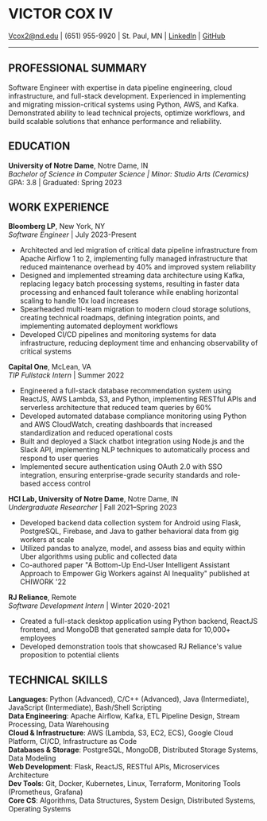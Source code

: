 # VICTOR COX IV

Vcox2@nd.edu | (651) 955-9920 | St. Paul, MN | [LinkedIn](https://www.linkedin.com/in/tor-iv/) | [GitHub](https://github.com/tor-iv)

---

## PROFESSIONAL SUMMARY
Software Engineer with expertise in data pipeline engineering, cloud infrastructure, and full-stack development. Experienced in implementing and migrating mission-critical systems using Python, AWS, and Kafka. Demonstrated ability to lead technical projects, optimize workflows, and build scalable solutions that enhance performance and reliability.

## EDUCATION

**University of Notre Dame**, Notre Dame, IN  
*Bachelor of Science in Computer Science | Minor: Studio Arts (Ceramics)*  
GPA: 3.8 | Graduated: Spring 2023

## WORK EXPERIENCE

**Bloomberg LP**, New York, NY  
*Software Engineer* | July 2023-Present
- Architected and led migration of critical data pipeline infrastructure from Apache Airflow 1 to 2, implementing fully managed infrastructure that reduced maintenance overhead by 40% and improved system reliability
- Designed and implemented streaming data architecture using Kafka, replacing legacy batch processing systems, resulting in faster data processing and enhanced fault tolerance while enabling horizontal scaling to handle 10x load increases
- Spearheaded multi-team migration to modern cloud storage solutions, creating technical roadmaps, defining integration points, and implementing automated deployment workflows
- Developed CI/CD pipelines and monitoring systems for data infrastructure, reducing deployment time and enhancing observability of critical systems

**Capital One**, McLean, VA  
*TIP Fullstack Intern* | Summer 2022
- Engineered a full-stack database recommendation system using ReactJS, AWS Lambda, S3, and Python, implementing RESTful APIs and serverless architecture that reduced team queries by 60%
- Developed automated database compliance monitoring using Python and AWS CloudWatch, creating dashboards that increased standardization and reduced operational costs
- Built and deployed a Slack chatbot integration using Node.js and the Slack API, implementing NLP techniques to automatically process and respond to user queries
- Implemented secure authentication using OAuth 2.0 with SSO integration, ensuring enterprise-grade security standards and role-based access control

**HCI Lab, University of Notre Dame**, Notre Dame, IN  
*Undergraduate Researcher* | Fall 2021–Spring 2023
- Developed backend data collection system for Android using Flask, PostgreSQL, Firebase, and Java to gather behavioral data from gig workers at scale
- Utilized pandas to analyze, model, and assess bias and equity within Uber algorithms using public and collected data
- Co-authored paper "A Bottom-Up End-User Intelligent Assistant Approach to Empower Gig Workers against AI Inequality" published at CHIWORK '22

**RJ Reliance**, Remote  
*Software Development Intern* | Winter 2020-2021
- Created a full-stack desktop application using Python backend, ReactJS frontend, and MongoDB that generated sample data for 10,000+ employees
- Developed demonstration tools that showcased RJ Reliance's value proposition to potential clients

## TECHNICAL SKILLS

**Languages**: Python (Advanced), C/C++ (Advanced), Java (Intermediate), JavaScript (Intermediate), Bash/Shell Scripting  
**Data Engineering**: Apache Airflow, Kafka, ETL Pipeline Design, Stream Processing, Data Warehousing  
**Cloud & Infrastructure**: AWS (Lambda, S3, EC2, ECS), Google Cloud Platform, CI/CD, Infrastructure as Code  
**Databases & Storage**: PostgreSQL, MongoDB, Distributed Storage Systems, Data Modeling  
**Web Development**: Flask, ReactJS, RESTful APIs, Microservices Architecture  
**Dev Tools**: Git, Docker, Kubernetes, Linux, Terraform, Monitoring Tools (Prometheus, Grafana)  
**Core CS**: Algorithms, Data Structures, System Design, Distributed Systems, Operating Systems
